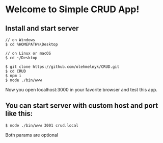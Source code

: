 Welcome to Simple CRUD App!
===================

Install and start server
-------------
    // on Windows
    $ cd %HOMEPATH%\Desktop

	// on Linux or macOS
	$ cd ~/Desktop

    $ git clone https://github.com/olehmelnyk/CRUD.git
    $ cd CRUD
    $ npm i
    $ node ./bin/www

Now you open localhost:3000 in your favorite browser and test this app.

You can start server with custom host and port like this:
-----------------------------------------------------------

    $ node ./bin/www 3001 crud.local

Both params are optional